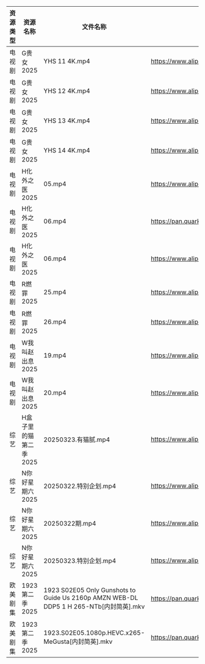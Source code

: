 | 资源类型 | 资源名称          | 文件名称                                                                               | 分享链接                                 | 更新时间                |
| ---- | ------------- | ---------------------------------------------------------------------------------- | ------------------------------------ | ------------------- |
| 电视剧  | G贵女2025       | YHS 11 4K.mp4                                                                      | https://www.alipan.com/s/PmfiWbhbqWJ | 2025-03-23 00:05:40 |
| 电视剧  | G贵女2025       | YHS 12 4K.mp4                                                                      | https://www.alipan.com/s/PmfiWbhbqWJ | 2025-03-23 08:05:42 |
| 电视剧  | G贵女2025       | YHS 13 4K.mp4                                                                      | https://www.alipan.com/s/PmfiWbhbqWJ | 2025-03-23 20:05:41 |
| 电视剧  | G贵女2025       | YHS 14 4K.mp4                                                                      | https://www.alipan.com/s/PmfiWbhbqWJ | 2025-03-23 20:05:41 |
| 电视剧  | H化外之医2025     | 05.mp4                                                                             | https://www.alipan.com/s/wjvT5FZLoJf | 2025-03-23 00:05:45 |
| 电视剧  | H化外之医2025     | 06.mp4                                                                             | https://pan.quark.cn/s/5e35f6a2b34c  | 2025-03-23 01:22:49 |
| 电视剧  | H化外之医2025     | 06.mp4                                                                             | https://www.alipan.com/s/wjvT5FZLoJf | 2025-03-23 08:05:46 |
| 电视剧  | R燃罪2025       | 25.mp4                                                                             | https://www.alipan.com/s/R1VTj12mT2c | 2025-03-23 20:07:00 |
| 电视剧  | R燃罪2025       | 26.mp4                                                                             | https://www.alipan.com/s/R1VTj12mT2c | 2025-03-23 20:07:00 |
| 电视剧  | W我叫赵出息2025    | 19.mp4                                                                             | https://www.alipan.com/s/eJE8EhtETs6 | 2025-03-23 19:07:18 |
| 电视剧  | W我叫赵出息2025    | 20.mp4                                                                             | https://www.alipan.com/s/eJE8EhtETs6 | 2025-03-23 19:07:18 |
| 综艺   | H盒子里的猫第二季2025 | 20250323.有猫腻.mp4                                                                   | https://www.alipan.com/s/W6PdmWUu7Wr | 2025-03-23 14:08:41 |
| 综艺   | N你好星期六2025    | 20250322.特别企划.mp4                                                                  | https://www.alipan.com/s/nvuMvPrHLGa | 2025-03-23 14:09:05 |
| 综艺   | N你好星期六2025    | 20250322期.mp4                                                                      | https://www.alipan.com/s/nvuMvPrHLGa | 2025-03-23 00:08:50 |
| 综艺   | N你好星期六2025    | 20250323.特别企划.mp4                                                                  | https://www.alipan.com/s/nvuMvPrHLGa | 2025-03-23 18:08:55 |
| 欧美剧集 | 1923第二季2025   | 1923 S02E05 Only Gunshots to Guide Us 2160p AMZN WEB-DL DDP5 1 H 265-NTb[内封简英].mkv | https://pan.quark.cn/s/8367dde325d9  | 2025-03-23 16:20:17 |
| 欧美剧集 | 1923第二季2025   | 1923.S02E05.1080p.HEVC.x265-MeGusta[内封简英].mkv                                      | https://pan.quark.cn/s/8367dde325d9  | 2025-03-23 16:20:14 |
